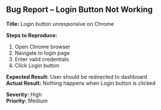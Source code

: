 ## Bug Report – Login Button Not Working

**Title:** Login button unresponsive on Chrome

**Steps to Reproduce:**
1. Open Chrome browser
2. Navigate to login page
3. Enter valid credentials
4. Click Login button

**Expected Result:** User should be redirected to dashboard  
**Actual Result:** Nothing happens when Login button is clicked

**Severity:** High  
**Priority:** Medium  
